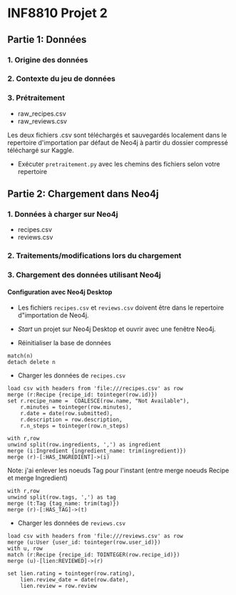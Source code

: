 # INF8810 Projet 2

## Partie 1: Données

### 1. Origine des données
### 2. Contexte du jeu de données
### 3. Prétraitement
- raw_recipes.csv
- raw_reviews.csv

Les deux fichiers .csv sont téléchargés et sauvegardés localement dans le repertoire d'importation par défaut de Neo4j à partir du dossier compressé téléchargé sur Kaggle.

- Exécuter `pretraitement.py` avec les chemins des fichiers selon votre repertoire

## Partie 2: Chargement dans Neo4j

### 1. Données à charger sur Neo4j
* recipes.csv
* reviews.csv



### 2. Traitements/modifications lors du chargement
### 3. Chargement des données utilisant Neo4j

#### Configuration avec Neo4j Desktop
- Les fichiers `recipes.csv` et `reviews.csv` doivent être dans le repertoire d"importation de Neo4j.
- <i>Start</i> un projet sur Neo4j Desktop et ouvrir avec une fenêtre Neo4j.

- Réinitialiser la base de données
```
match(n)
detach delete n
```
- Charger les données de `recipes.csv`


```
load csv with headers from 'file:///recipes.csv' as row 
merge (r:Recipe {recipe_id: tointeger(row.id)})
set r.recipe_name =  COALESCE(row.name, "Not Available"),
    r.minutes = tointeger(row.minutes),
    r.date = date(row.submitted),
    r.description = row.description,
    r.n_steps = tointeger(row.n_steps)

with r,row
unwind split(row.ingredients, ',') as ingredient
merge (i:Ingredient {ingredient_name: trim(ingredient)})
merge (r)-[:HAS_INGREDIENT]->(i)
```

Note: j'ai enlever les noeuds Tag pour l'instant (entre merge noeuds Recipe et merge Ingredient)
```
with r,row
unwind split(row.tags, ',') as tag
merge (t:Tag {tag_name: trim(tag)})
merge (r)-[:HAS_TAG]->(t)
```

- Charger les données de `reviews.csv`

```
load csv with headers from 'file:///reviews.csv' as row
merge (u:User {user_id: tointeger(row.user_id)})
with u, row
match (r:Recipe {recipe_id: TOINTEGER(row.recipe_id)})
merge (u)-[lien:REVIEWED]->(r)

set lien.rating = tointeger(row.rating),
    lien.review_date = date(row.date),
    lien.review = row.review
```

## 